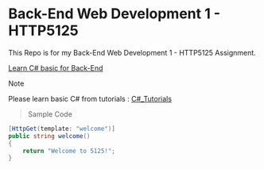 # Back-End Web Development 1 - HTTP5125
This Repo is for my Back-End Web Development 1 - HTTP5125 Assignment.

[Learn C# basic for Back-End](https://www.w3schools.com/cs/index.php)

> [!Note]  
> Please learn basic C# from tutorials : [C#_Tutorials](https://learn.microsoft.com/en-us/dotnet/csharp/tour-of-csharp/)


> Sample Code
```csharp
[HttpGet(template: "welcome")]
public string welcome()
{
    return "Welcome to 5125!";
}
```


